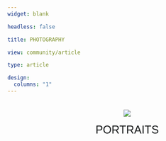 ```yaml
---
widget: blank

headless: false

title: PHOTOGRAPHY

view: community/article

type: article

design:
  columns: "1"
---
```

<html>
	<body>
		<div class="grid-container">
			<div class="ui card">
			<div class="image">
				<img src=
"/portraits/featured.jpg">
			</div>
			<div class="content">
			</div>
		<form method="get" action="/portraits/">
    <button class="btn1"type="submit">Portraits</button>
</form>	
		</div>
	</body>
</html>

<html>
	<body>
		<div  class="grid-container">
			<div class="ui card">
			<div class="image">
				<img src=
"/travel/featured.jpg">
			</div>
			<div class="content">
			</div>
		<form method="get" action="/travel/">
    <button class="btn1"type="submit">Landscapes & Cityscapes</button>
</form>	
		</div>
	</body>
</html>

<html>
<style>
.grid-container{
  display: grid;
  grid-template-columns: repeat(2, 500px);
  grid-auto-rows: auto;
  grid-gap: 13.5rem;
  align: center;
}
.card{
  width: 500px;
  padding: 20px;
  border: 1px;
  text-align: center;

}
img {
  width: auto;
  align: center;
}
.btn1 {
  color: #17191a;
  font-size: 25px;
  text-transform: uppercase;
  border: 0;
  font-weight: 500;
  width: 100%;
  cursor: pointer;
  background: transparent;
  padding: 15px;
}
.btn1:hover {
  background-color: #e9ecee;
}
</style>
</html>